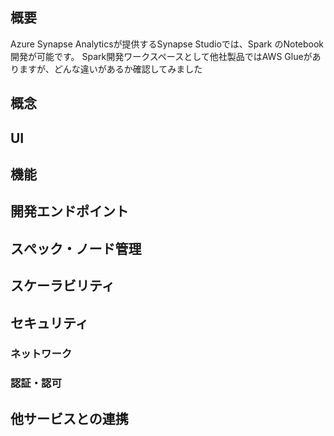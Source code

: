 ## 概要

Azure Synapse Analyticsが提供するSynapse Studioでは、Spark のNotebook開発が可能です。
Spark開発ワークスペースとして他社製品ではAWS Glueがありますが、どんな違いがあるか確認してみました

## 概念

## UI 

## 機能

## 開発エンドポイント

## スぺック・ノード管理

## スケーラビリティ

## セキュリティ

### ネットワーク

### 認証・認可

## 他サービスとの連携

